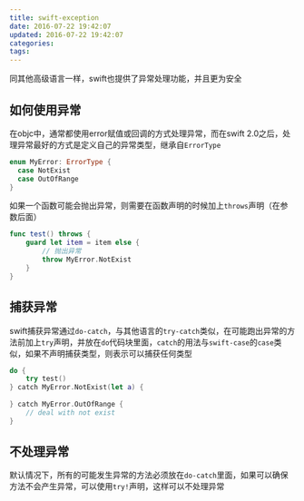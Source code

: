 ```yaml
---
title: swift-exception
date: 2016-07-22 19:42:07
updated: 2016-07-22 19:42:07
categories:
tags:
---
```


同其他高级语言一样，swift也提供了异常处理功能，并且更为安全

## 如何使用异常
在objc中，通常都使用error赋值或回调的方式处理异常，而在swift 2.0之后，处理异常最好的方式是定义自己的异常类型，继承自`ErrorType`

```swift
enum MyError: ErrorType {
  case NotExist
  case OutOfRange
}
```

如果一个函数可能会抛出异常，则需要在函数声明的时候加上`throws`声明（在参数后面）
```swift
func test() throws {
    guard let item = item else {
        // 抛出异常
        throw MyError.NotExist
    }
}
```

## 捕获异常
swift捕获异常通过`do-catch`，与其他语言的`try-catch`类似，在可能跑出异常的方法前加上`try`声明，并放在`do`代码块里面，`catch`的用法与`swift-case`的`case`类似，如果不声明捕获类型，则表示可以捕获任何类型
```swift
do {
    try test()
} catch MyError.NotExist(let a) {
  
} catch MyError.OutOfRange {
    // deal with not exist
}
```

## 不处理异常
默认情况下，所有的可能发生异常的方法必须放在`do-catch`里面，如果可以确保方法不会产生异常，可以使用`try!`声明，这样可以不处理异常

